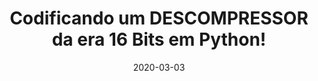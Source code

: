 ---
layout: page
title: "Codificando um DESCOMPRESSOR da era 16 Bits em Python!"
date: 2020-03-03
type: video
description: Vamos codificar em Python um descompressor de um jogo de Mega Drive? Neste vídeo eu faço a engenharia reversa de uma rotina de descompressão em assembly. 
entry_number: 9
youtube_video_id: uk2IcRpevYE
repository: 0009-descompressor-16bits
has_code: true
has_p5: false
tags: [Algoritmos, Desafios, Python, Romhacking, Compressão, Assembly, Mega Drive]
playlists: [Desafios]
permalink: /descompressor-16bits/
---